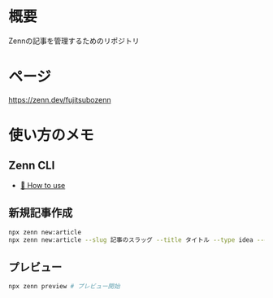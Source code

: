 # 概要
Zennの記事を管理するためのリポジトリ

# ページ
https://zenn.dev/fujitsubozenn

# 使い方のメモ
## Zenn CLI

* [📘 How to use](https://zenn.dev/zenn/articles/zenn-cli-guide)

## 新規記事作成
```zsh
npx zenn new:article
npx zenn new:article --slug 記事のスラッグ --title タイトル --type idea --emoji ✨
```

## プレビュー
```zsh
npx zenn preview # プレビュー開始
```